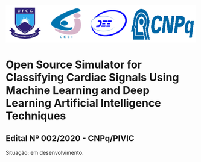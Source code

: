 ![](art/logo.png)

# Open Source Simulator for Classifying Cardiac Signals Using Machine Learning and Deep Learning Artificial Intelligence Techniques
## Edital Nº 002/2020 - CNPq/PIVIC

Situação: em desenvolvimento.
